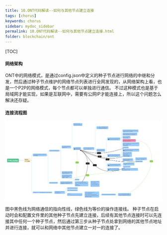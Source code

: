 ```yaml
---
title: 10.ONT代码解读--如何与其他节点建立连接
tags: [chorus]
keywords: chorus
sidebar: mydoc_sidebar
permalink: 10.ONT代码解读--如何与其他节点建立连接.html
folder: blockchain/ont
---
```

[TOC]

#### 网络架构
ONT中的网络模式，是通过config.json中定义的种子节点进行网络的中继和分发，然后通过种子节点维护的网络节点列表进行全网发现的，从网络架构上看，也是一个P2P的网络模式，每个节点都可以单独进行通信。
不过这种模式也是基于局域网才能实现，如果是互联网中，需要有公网IP才能连接上，所以这个问题怎么解决还存疑。

#### 连接流程图
![10-1](./lib/images/blockchain/ont/10-1.png)


图中黑色线为网络通信的指向性线，绿色线为等价的操作连接线。
种子节点在启动时会和配置文件里的其他种子节点先建立连接，后续有其他节点连接时可以先连接其中任何一个种子节点，然后通过第三步从种子节点处拿到网络的其他节点地址并进行连接，就可以和网络中其他节点建立一对一的连接了。

